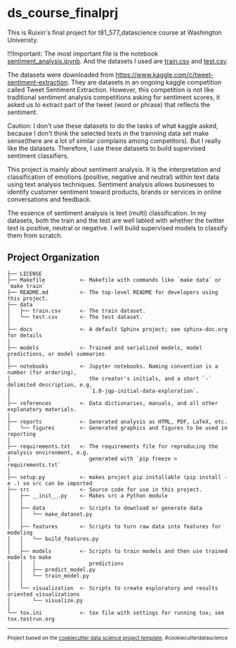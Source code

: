 ds_course_finalprj
==============================
This is Ruixin's final project for t81_577_datascience course at Washington Univeristy. 



!!!Important: The most important file is the notebook [sentiment_analysis.ipynb](https://github.com/ruixinhan/ds_course_finalprj/blob/master/notebooks/sentiment_analysis.ipynb). And the datasets I used are [train.csv](https://github.com/ruixinhan/ds_course_finalprj/blob/master/data/train.csv) and [test.csv](https://github.com/ruixinhan/ds_course_finalprj/blob/master/data/test.csv).



The datasets were downloaded from https://www.kaggle.com/c/tweet-sentiment-extraction. They are datasets in an ongoing kaggle competition called Tweet Sentiment Extraction. However, this competition is not like traditional sentiment analysis competitions asking for sentiment scores, it asked us to extract part of the tweet (word or phrase) that reflects the sentiment.

Caution: I don't use these datasets to do the tasks of what kaggle asked, because I don't think the selected texts in the trainning data set make sense(there are a lot of similar complains among competitors). But I really like the datasets. Therefore, I use these datasets to build supervised sentiment classifiers.

This project is mainly about sentiment analysis. It is the interpretation and classification of emotions (positive, negative and neutral) within text data using text analysis techniques. Sentiment analysis allows businesses to identify customer sentiment toward products, brands or services in online conversations and feedback.

The essence of sentiment analysis is text (multi) classification. In my datasets, both the train and the test are well labled with whether the twitter text is positive, neutral or negative. I will build supervised models to classify them from scratch.


Project Organization
------------

    ├── LICENSE
    ├── Makefile           <- Makefile with commands like `make data` or `make train`
    ├── README.md          <- The top-level README for developers using this project.
    ├── data
    │   ├── train.csv      <- The train dataset.
    │   └── test.csv       <- The test dataset.
    │      
    ├── docs               <- A default Sphinx project; see sphinx-doc.org for details
    │
    ├── models             <- Trained and serialized models, model predictions, or model summaries
    │
    ├── notebooks          <- Jupyter notebooks. Naming convention is a number (for ordering),
    │                         the creator's initials, and a short `-` delimited description, e.g.
    │                         `1.0-jqp-initial-data-exploration`.
    │
    ├── references         <- Data dictionaries, manuals, and all other explanatory materials.
    │
    ├── reports            <- Generated analysis as HTML, PDF, LaTeX, etc.
    │   └── figures        <- Generated graphics and figures to be used in reporting
    │
    ├── requirements.txt   <- The requirements file for reproducing the analysis environment, e.g.
    │                         generated with `pip freeze > requirements.txt`
    │
    ├── setup.py           <- makes project pip installable (pip install -e .) so src can be imported
    ├── src                <- Source code for use in this project.
    │   ├── __init__.py    <- Makes src a Python module
    │   │
    │   ├── data           <- Scripts to download or generate data
    │   │   └── make_dataset.py
    │   │
    │   ├── features       <- Scripts to turn raw data into features for modeling
    │   │   └── build_features.py
    │   │
    │   ├── models         <- Scripts to train models and then use trained models to make
    │   │   │                 predictions
    │   │   ├── predict_model.py
    │   │   └── train_model.py
    │   │
    │   └── visualization  <- Scripts to create exploratory and results oriented visualizations
    │       └── visualize.py
    │
    └── tox.ini            <- tox file with settings for running tox; see tox.testrun.org


--------

<p><small>Project based on the <a target="_blank" href="https://drivendata.github.io/cookiecutter-data-science/">cookiecutter data science project template</a>. #cookiecutterdatascience</small></p>
